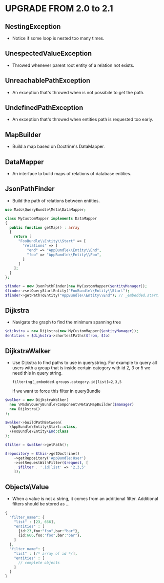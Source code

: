 UPGRADE FROM 2.0 to 2.1
=======================

NestingException
----------------

 * Notice if some loop is nested too many times.

UnespectedValueException
------------------------

 * Throwed whenever parent root entity of a relation not exists.

UnreachablePathException
------------------------

 * An exception that's throwed when is not possibile to get the path.

UndefinedPathException
----------------------

 * An exception that's throwed when entities path is requested too early.

MapBuilder
----------

 * Build a map based on Doctrine's DataMapper.

DataMapper
----------

 * An interface to build maps of relations of database entities.

JsonPathFinder
--------------

 * Build the path of relations between entities.

```php
use Mado\QueryBundle\Meta\DataMapper;

class MyCustomMapper implements DataMapper
{
  public function getMap() : array
  {
    return [
      "FooBundle\\Entity\\Start" => [
        "relations" => [
          "end" => "AppBundle\\Entity\\End",
          "foo" => "AppBundle\\Entity\\Foo",
        ]
      ]
    ];
  }
};

$finder = new JsonPathFinder(new MyCustomMapper($entityManager));
$finder->setQueryStartEntity("FooBundle\\Entity\\Start");
$finder->getPathToEntity("AppBundle\\Entity\\End"); // _embedded.start.end
```

Dijkstra
--------

 * Navigate the graph to find the minimum spanning tree

```php
$dijkstra = new Dijkstra(new MyCustomMapper($entityManager));
$entities = $dijkstra->shortestPaths($from, $to)
```

DijkstraWalker
--------------

 * Use Dijkstra to find paths to use in querystring. For example to query all
   users with a group that is inside certain category with id 2, 3 or 5 we
   need this in query string.

   `filtering[_embedded.groups.category.id|list]=2,3,5`

   If we want to force this filter in queryBundle

```php
$walker = new DijkstraWalker(
  new \Mado\QueryBundle\Component\Meta\MapBuilder($manager)
  new Dijkstra()
);

$walker->buildPathBetween(
  \AppBundle\Entity\Start::class,
  \FooBundle\Entity\End:class
);

$filter = $walker->getPath();

$repository = $this->getDoctrine()
    ->getRepository('AppBundle:User')
    ->setRequestWithFilter($request, [
      $filter . '.id|list' => '2,3,5'
    ]);
```

Objects\Value
-------------

 * When a value is not a string, it comes from an additional filter.
   Additional filters should be stored as ...

```php
{
  "filter_name": {
    "list" : [23, 666],
    "entities" : [
      {id:23,foo:"foo",bar:"bar"},
      {id:666,foo:"foo",bar:"bar"},
    ]
  },
  "filter_name": {
    "list" : [/* array of id */],
    "entities" : [
      // complete objects
    ]
  }
}
```
